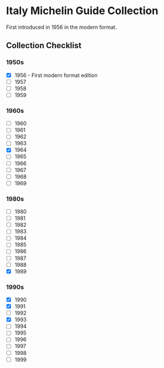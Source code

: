 # Italy Michelin Guide Collection

First introduced in 1956 in the modern format.

## Collection Checklist

### 1950s

- [x] 1956 - First modern format edition
- [ ] 1957
- [ ] 1958
- [ ] 1959

### 1960s

- [ ] 1960
- [ ] 1961
- [ ] 1962
- [ ] 1963
- [x] 1964
- [ ] 1965
- [ ] 1966
- [ ] 1967
- [ ] 1968
- [ ] 1969

### 1980s

- [ ] 1980
- [ ] 1981
- [ ] 1982
- [ ] 1983
- [ ] 1984
- [ ] 1985
- [ ] 1986
- [ ] 1987
- [ ] 1988
- [x] 1989

### 1990s

- [x] 1990
- [x] 1991
- [ ] 1992
- [x] 1993
- [ ] 1994
- [ ] 1995
- [ ] 1996
- [ ] 1997
- [ ] 1998
- [ ] 1999
